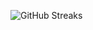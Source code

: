 ![GitHub Streaks](https://github-streaks-mqc9.onrender.com/streak/happilli/image?theme=midnight&cache_bust=1743766890&lang=ja)

